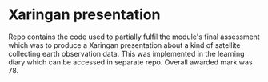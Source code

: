 # Xaringan presentation

Repo contains the code used to partially fulfil the module's final assessment which was to produce a Xaringan presentation about a kind of satellite collecting earth observation data. This was implemented in the learning diary which can be accessed in separate repo. Overall awarded mark was 78.
